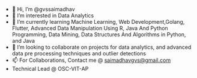 - 👋 Hi, I’m @gvssaimadhav
- 👀 I’m interested in Data Analytics
- 🌱 I’m currently learning Machine Learning, Web Development,Golang, Flutter, Advanced Data Manipulation Using R, Java And Python Programming, Data Mining, Data Structures And Algorithms in Python, and Java
- 💞️ I’m looking to collaborate on projects for data analytics, and advanced data pre processing techniques and outlier detections
- 📫 For Collaborations, Contact me @ saimadhavgvs@gmail.com
- Technical Lead @ OSC-VIT-AP
<!---
gvssaimadhav/gvssaimadhav is a ✨ special ✨ repository because its `README.md` (this file) appears on your GitHub profile.
You can click the Preview link to take a look at your changes.
--->
